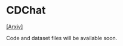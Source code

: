 # CDChat
[[Arxiv]](https://arxiv.org/pdf/2409.16261)

Code and dataset files will be available soon.
